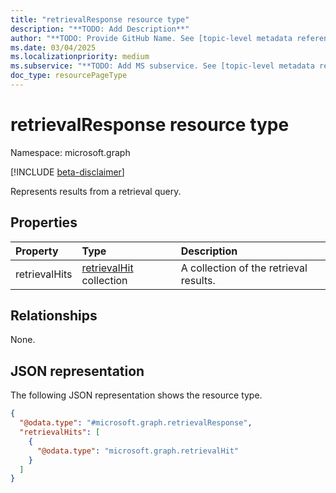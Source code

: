 ```yaml
---
title: "retrievalResponse resource type"
description: "**TODO: Add Description**"
author: "**TODO: Provide GitHub Name. See [topic-level metadata reference](https://aka.ms/msgo?pagePath=Document-APIs/Guidelines/Metadata)**"
ms.date: 03/04/2025
ms.localizationpriority: medium
ms.subservice: "**TODO: Add MS subservice. See [topic-level metadata reference](https://aka.ms/msgo?pagePath=Document-APIs/Guidelines/Metadata)**"
doc_type: resourcePageType
---
```


# retrievalResponse resource type

Namespace: microsoft.graph

[!INCLUDE [beta-disclaimer](../../includes/beta-disclaimer.md)]

Represents results from a retrieval query.

## Properties
|Property|Type|Description|
|:---|:---|:---|
|retrievalHits|[retrievalHit](../resources/retrievalhit.md) collection|A collection of the retrieval results.|

## Relationships
None.

## JSON representation
The following JSON representation shows the resource type.
<!-- {
  "blockType": "resource",
  "@odata.type": "microsoft.graph.retrievalResponse"
}
-->
``` json
{
  "@odata.type": "#microsoft.graph.retrievalResponse",
  "retrievalHits": [
    {
      "@odata.type": "microsoft.graph.retrievalHit"
    }
  ]
}
```

